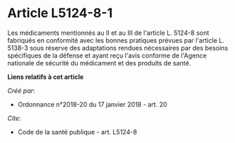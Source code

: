 # Article L5124-8-1

Les médicaments mentionnés au II et au III de l'article L. 5124-8 sont fabriqués en conformité avec les bonnes pratiques
prévues par l'article L. 5138-3 sous réserve des adaptations rendues nécessaires par des besoins spécifiques de la défense et
ayant reçu l'avis conforme de l'Agence nationale de sécurité du médicament et des produits de santé.

**Liens relatifs à cet article**

_Créé par_:

  - Ordonnance n°2018-20 du 17 janvier 2018 - art. 20

_Cite_:

  - Code de la santé publique - art. L5124-8

